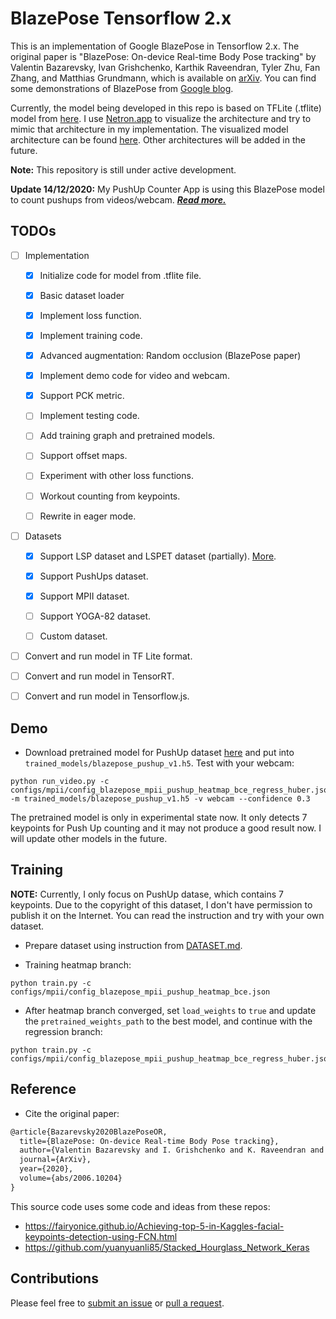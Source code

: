 # BlazePose Tensorflow 2.x

This is an implementation of Google BlazePose in Tensorflow 2.x. The original paper is "BlazePose: On-device Real-time Body Pose tracking" by Valentin Bazarevsky, Ivan Grishchenko, Karthik Raveendran, Tyler Zhu, Fan Zhang, and Matthias Grundmann, which is available on [arXiv](https://arxiv.org/abs/2006.10204). You can find some demonstrations of BlazePose from [Google blog](https://ai.googleblog.com/2020/08/on-device-real-time-body-pose-tracking.html).

Currently, the model being developed in this repo is based on TFLite (.tflite) model from [here](https://github.com/PINTO0309/PINTO_model_zoo/tree/master/058_BlazePose_Full_Keypoints/01_Accurate). I use [Netron.app](https://netron.app/) to visualize the architecture and try to mimic that architecture in my implementation. The visualized model architecture can be found [here](images/blazepose_full.png). Other architectures will be added in the future.

**Note:** This repository is still under active development.

**Update 14/12/2020:** My PushUp Counter App is using this BlazePose model to count pushups from videos/webcam. [***Read more.***](https://github.com/vietanhdev/pushup-counter-app)

## TODOs

- [ ] Implementation

    - [x] Initialize code for model from .tflite file.

    - [x] Basic dataset loader

    - [x] Implement loss function.

    - [x] Implement training code.

    - [x] Advanced augmentation: Random occlusion (BlazePose paper)

    - [x] Implement demo code for video and webcam.

    - [x] Support PCK metric.

    - [ ] Implement testing code.

    - [ ] Add training graph and pretrained models.

    - [ ] Support offset maps.

    - [ ] Experiment with other loss functions.

    - [ ] Workout counting from keypoints.

    - [ ] Rewrite in eager mode.

- [ ] Datasets

    - [x] Support LSP dataset and LSPET dataset (partially). [More](DATASET.md).

    - [x] Support PushUps dataset.

    - [x] Support MPII dataset.

    - [ ] Support YOGA-82 dataset.

    - [ ] Custom dataset.

- [ ] Convert and run model in TF Lite format.

- [ ] Convert and run model in TensorRT.

- [ ] Convert and run model in Tensorflow.js.

## Demo

- Download pretrained model for PushUp dataset [here](https://drive.google.com/file/d/1tpF1Sct8rhYJ9TQr-BnNNulk9VYNMzt0/view?usp=sharing) and put into `trained_models/blazepose_pushup_v1.h5`. Test with your webcam:

```
python run_video.py -c configs/mpii/config_blazepose_mpii_pushup_heatmap_bce_regress_huber.json  -m trained_models/blazepose_pushup_v1.h5 -v webcam --confidence 0.3
```

The pretrained model is only in experimental state now. It only detects 7 keypoints for Push Up counting and it may not produce a good result now. I will update other models in the future.

## Training

**NOTE:** Currently, I only focus on PushUp datase, which contains 7 keypoints. Due to the copyright of this dataset, I don't have permission to publish it on the Internet. You can read the instruction and try with your own dataset.

- Prepare dataset using instruction from [DATASET.md](DATASET.md).

- Training heatmap branch:

```
python train.py -c configs/mpii/config_blazepose_mpii_pushup_heatmap_bce.json
```

- After heatmap branch converged, set `load_weights` to `true` and update the `pretrained_weights_path` to the best model, and continue with the regression branch:

```
python train.py -c configs/mpii/config_blazepose_mpii_pushup_heatmap_bce_regress_huber.json
```

## Reference

- Cite the original paper:

```tex
@article{Bazarevsky2020BlazePoseOR,
  title={BlazePose: On-device Real-time Body Pose tracking},
  author={Valentin Bazarevsky and I. Grishchenko and K. Raveendran and Tyler Lixuan Zhu and Fangfang Zhang and M. Grundmann},
  journal={ArXiv},
  year={2020},
  volume={abs/2006.10204}
}
```

This source code uses some code and ideas from these repos:

- https://fairyonice.github.io/Achieving-top-5-in-Kaggles-facial-keypoints-detection-using-FCN.html
- https://github.com/yuanyuanli85/Stacked_Hourglass_Network_Keras

## Contributions

Please feel free to [submit an issue](https://github.com/vietanhdev/tf-blazepose/issues) or [pull a request](https://github.com/vietanhdev/tf-blazepose/pulls).

